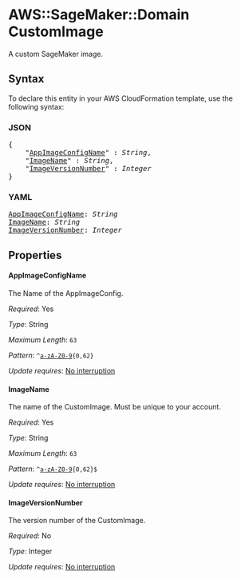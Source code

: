 # AWS::SageMaker::Domain CustomImage

A custom SageMaker image.

## Syntax

To declare this entity in your AWS CloudFormation template, use the following syntax:

### JSON

<pre>
{
    "<a href="#appimageconfigname" title="AppImageConfigName">AppImageConfigName</a>" : <i>String</i>,
    "<a href="#imagename" title="ImageName">ImageName</a>" : <i>String</i>,
    "<a href="#imageversionnumber" title="ImageVersionNumber">ImageVersionNumber</a>" : <i>Integer</i>
}
</pre>

### YAML

<pre>
<a href="#appimageconfigname" title="AppImageConfigName">AppImageConfigName</a>: <i>String</i>
<a href="#imagename" title="ImageName">ImageName</a>: <i>String</i>
<a href="#imageversionnumber" title="ImageVersionNumber">ImageVersionNumber</a>: <i>Integer</i>
</pre>

## Properties

#### AppImageConfigName

The Name of the AppImageConfig.

_Required_: Yes

_Type_: String

_Maximum Length_: <code>63</code>

_Pattern_: <code>^[a-zA-Z0-9](-*[a-zA-Z0-9]){0,62}</code>

_Update requires_: [No interruption](https://docs.aws.amazon.com/AWSCloudFormation/latest/UserGuide/using-cfn-updating-stacks-update-behaviors.html#update-no-interrupt)

#### ImageName

The name of the CustomImage. Must be unique to your account.

_Required_: Yes

_Type_: String

_Maximum Length_: <code>63</code>

_Pattern_: <code>^[a-zA-Z0-9]([-.]?[a-zA-Z0-9]){0,62}$</code>

_Update requires_: [No interruption](https://docs.aws.amazon.com/AWSCloudFormation/latest/UserGuide/using-cfn-updating-stacks-update-behaviors.html#update-no-interrupt)

#### ImageVersionNumber

The version number of the CustomImage.

_Required_: No

_Type_: Integer

_Update requires_: [No interruption](https://docs.aws.amazon.com/AWSCloudFormation/latest/UserGuide/using-cfn-updating-stacks-update-behaviors.html#update-no-interrupt)

